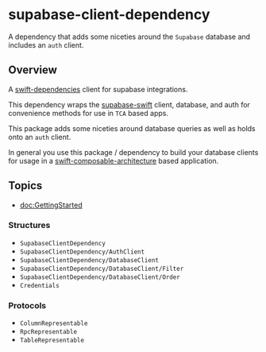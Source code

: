 # supabase-client-dependency

A dependency that adds some niceties around the `Supabase` database and includes an `auth` client.

## Overview

A [swift-dependencies](https://github.com/pointfreeco/swift-dependencies) client for supabase integrations.

This dependency wraps the [supabase-swift](https://github.com/supabase-community/supabase-swift) client,
database, and auth for convenience methods for use in `TCA` based apps.

This package adds some niceties around database queries as well as holds onto an `auth` client.

In general you use this package / dependency to build your database clients for usage in a
[swift-composable-architecture](https://github.com/pointfreeco/swift-composable-architecture) based application.


## Topics

- <doc:GettingStarted>

### Structures

- ``SupabaseClientDependency``
- ``SupabaseClientDependency/AuthClient``
- ``SupabaseClientDependency/DatabaseClient``
- ``SupabaseClientDependency/DatabaseClient/Filter``
- ``SupabaseClientDependency/DatabaseClient/Order``
- ``Credentials``

### Protocols

- ``ColumnRepresentable``
- ``RpcRepresentable``
- ``TableRepresentable``
